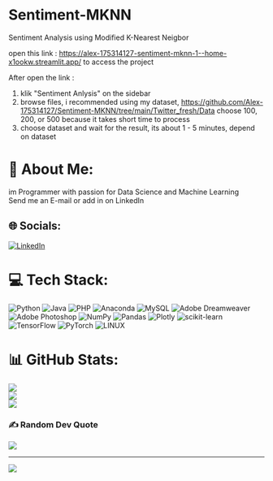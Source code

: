 # Sentiment-MKNN
Sentiment Analysis using Modified K-Nearest Neigbor

open this link : https://alex-175314127-sentiment-mknn-1--home-x1ookw.streamlit.app/
to access the project

After open the link :
1. klik "Sentiment Anlysis" on the sidebar
2. browse files, i recommended using my dataset, https://github.com/Alex-175314127/Sentiment-MKNN/tree/main/Twitter_fresh/Data
    choose 100, 200, or 500 because it takes short time to process
3. choose dataset and wait for the result, its about 1 - 5 minutes, depend on dataset


# 💫 About Me:
im Programmer with passion for Data Science and Machine Learning<br>Send me an E-mail or add in on LinkedIn


## 🌐 Socials:
[![LinkedIn](https://img.shields.io/badge/LinkedIn-%230077B5.svg?logo=linkedin&logoColor=white)](https://linkedin.com/in/https://www.linkedin.com/in/alexander-adam-9918011bb) 

# 💻 Tech Stack:
![Python](https://img.shields.io/badge/python-3670A0?style=for-the-badge&logo=python&logoColor=ffdd54) ![Java](https://img.shields.io/badge/java-%23ED8B00.svg?style=for-the-badge&logo=java&logoColor=white) ![PHP](https://img.shields.io/badge/php-%23777BB4.svg?style=for-the-badge&logo=php&logoColor=white) ![Anaconda](https://img.shields.io/badge/Anaconda-%2344A833.svg?style=for-the-badge&logo=anaconda&logoColor=white) ![MySQL](https://img.shields.io/badge/mysql-%2300f.svg?style=for-the-badge&logo=mysql&logoColor=white) ![Adobe Dreamweaver](https://img.shields.io/badge/Adobe%20Dreamweaver-FF61F6.svg?style=for-the-badge&logo=Adobe%20Dreamweaver&logoColor=white) ![Adobe Photoshop](https://img.shields.io/badge/adobephotoshop-%2331A8FF.svg?style=for-the-badge&logo=adobephotoshop&logoColor=white) ![NumPy](https://img.shields.io/badge/numpy-%23013243.svg?style=for-the-badge&logo=numpy&logoColor=white) ![Pandas](https://img.shields.io/badge/pandas-%23150458.svg?style=for-the-badge&logo=pandas&logoColor=white) ![Plotly](https://img.shields.io/badge/Plotly-%233F4F75.svg?style=for-the-badge&logo=plotly&logoColor=white) ![scikit-learn](https://img.shields.io/badge/scikit--learn-%23F7931E.svg?style=for-the-badge&logo=scikit-learn&logoColor=white) ![TensorFlow](https://img.shields.io/badge/TensorFlow-%23FF6F00.svg?style=for-the-badge&logo=TensorFlow&logoColor=white) ![PyTorch](https://img.shields.io/badge/PyTorch-%23EE4C2C.svg?style=for-the-badge&logo=PyTorch&logoColor=white) ![LINUX](https://img.shields.io/badge/Linux-FCC624?style=for-the-badge&logo=linux&logoColor=black)
# 📊 GitHub Stats:
![](https://github-readme-stats.vercel.app/api?username=Alex-175314127&theme=dark&hide_border=false&include_all_commits=false&count_private=false)<br/>
![](https://github-readme-streak-stats.herokuapp.com/?user=Alex-175314127&theme=dark&hide_border=false)<br/>
![](https://github-readme-stats.vercel.app/api/top-langs/?username=Alex-175314127&theme=dark&hide_border=false&include_all_commits=false&count_private=false&layout=compact)

### ✍️ Random Dev Quote
![](https://quotes-github-readme.vercel.app/api?type=horizontal&theme=radical)

---
[![](https://visitcount.itsvg.in/api?id=Alex-175314127&icon=0&color=0)](https://visitcount.itsvg.in)

<!-- Proudly created with GPRM ( https://gprm.itsvg.in ) -->
